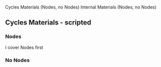 Cycles Materials (Nodes, no Nodes)
Internal Materials (Nodes, no Nodes)

## Cycles Materials - scripted

### Nodes

I cover Nodes first


### No Nodes


